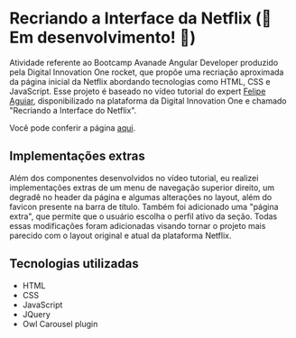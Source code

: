 # Recriando a Interface da Netflix (:construction: Em desenvolvimento! :construction:)

Atividade referente ao Bootcamp Avanade Angular Developer produzido pela Digital Innovation One rocket, que propõe uma recriação aproximada da página inicial da Netflix abordando tecnologias como HTML, CSS e JavaScript. Esse projeto é baseado no vídeo tutorial do expert [Felipe Aguiar](https://www.linkedin.com/in/felipe-aguiar-047/), disponibilizado na plataforma da Digital Innovation One e chamado "Recriando a Interface do Netflix".

Você pode conferir a página [aqui](https://lucaxfelis.github.io/netflix-interface/).

## Implementações extras

Além dos componentes desenvolvidos no vídeo tutorial, eu realizei implementações extras de um menu de navegação superior direito, um degradê no header da página e algumas alterações no layout, além do favicon presente na barra de título. Também foi adicionado uma "página extra", que permite que o usuário escolha o perfil ativo da seção. Todas essas modificações foram adicionadas visando tornar o projeto mais parecido com o layout original e atual da plataforma Netflix.

## Tecnologias utilizadas
* HTML
* CSS
* JavaScript
* JQuery
* Owl Carousel plugin
